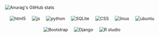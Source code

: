 <!--plug do vs code-->
![Anurag's GitHub stats](https://github-readme-stats.vercel.app/api?username=Inforgames1080&show=dracula)

<div style="display: flex; flex-direction: row; align-items: center; justify-content: center; flex-wrap: wrap; gap: 20px; margin-top: 20px;">

<!--display: flex: Define o contêiner como um layout de flexbox, permitindo posicionamento flexível dos elementos filhos.
flex-direction: row: Organiza os elementos filhos em uma linha horizontal.
align-items: center: Alinha os itens verticalmente ao centro do contêiner.
justify-content: center: Centraliza os itens horizontalmente dentro do contêiner.
flex-wrap: wrap: Permite que os elementos filhos quebrem para novas linhas, se necessário.
gap: 20px: Define um espaçamento de 20px entre os itens do flexbox.
margin-top: 20px: Adiciona uma margem de 20px na parte superior do div.-->
 
 <!-- Badge de HTML5 -->
  <img alt="html5" src="https://img.shields.io/badge/HTML5-E34F26?style=for-the-badge&logo=html5&logoColor=white">

  <!-- Badge de JavaScript -->
  <img alt="js" src="https://img.shields.io/badge/JavaScript-323330?style=for-the-badge&logo=javascript&logoColor=F7DF1E">

  <!-- Badge de Python -->
  <img alt="python" src="https://img.shields.io/badge/Python-14354C?style=for-the-badge&logo=python&logoColor=white">

  <!-- Badge de SQLite -->
  <img alt="SQLite" src="https://img.shields.io/badge/SQLite-07405E?style=for-the-badge&logo=sqlite&logoColor=white">

  <!-- Badge de CSS -->
  <img alt="CSS" src="https://img.shields.io/badge/CSS-239120?style=for-the-badge&logo=css3&logoColor=white">

  <!-- Badge de Linux -->
  <img alt="linux" src="https://img.shields.io/badge/Linux-FCC624?style=for-the-badge&logo=linux&logoColor=black">

  <!-- Badge de Ubuntu -->
  <img alt="ubuntu" src="https://img.shields.io/badge/Ubuntu-E95420?style=for-the-badge&logo=ubuntu&logoColor=white">

  <!-- Badge de Bootstrap -->
  <img alt="Bootstrap" src="https://img.shields.io/badge/Bootstrap-563D7C?style=for-the-badge&logo=bootstrap&logoColor=white">

  <!-- Badge de Django -->
  <img alt="Django" src="https://img.shields.io/badge/Django-092E20?style=for-the-badge&logo=django&logoColor=white">

 <!-- R studio-->
  <img alt="R studio" src="https://img.shields.io/badge/RStudio-75AADB?style=for-the-badge&logo=RStudio&logoColor=white">

</div>
